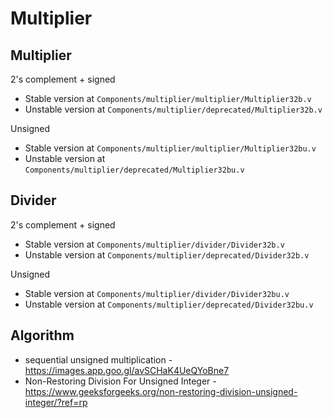 # Multiplier

## Multiplier

2's complement + signed

- Stable version at `Components/multiplier/multiplier/Multiplier32b.v`
- Unstable version at `Components/multiplier/deprecated/Multiplier32b.v`

Unsigned

- Stable version at `Components/multiplier/multiplier/Multiplier32bu.v`
- Unstable version at `Components/multiplier/deprecated/Multiplier32bu.v`

## Divider

2's complement + signed

- Stable version at `Components/multiplier/divider/Divider32b.v`
- Unstable version at `Components/multiplier/deprecated/Divider32b.v`

Unsigned

- Stable version at `Components/multiplier/divider/Divider32bu.v`
- Unstable version at `Components/multiplier/deprecated/Divider32bu.v`

## Algorithm

- sequential unsigned multiplication - <https://images.app.goo.gl/avSCHaK4UeQYoBne7>
- Non-Restoring Division For Unsigned Integer - <https://www.geeksforgeeks.org/non-restoring-division-unsigned-integer/?ref=rp>
